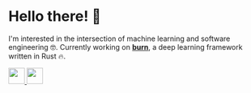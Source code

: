 # Hello there! 👋

I'm interested in the intersection of machine learning and software engineering 🤓.
Currently working on [**burn**](https://github.com/burn-rs/burn), a deep learning framework written in Rust 🔥.

<a href="https://twitter.com/nath_simard" target="_blank">
  <img src="https://api.iconify.design/mdi/twitter.svg?color=%23768390" width="32" height="32"/>
</a>
<a href="https://www.linkedin.com/in/nathaniel-simard-85a235113/" target="_blank">
  <img src="https://api.iconify.design/mdi/linkedin.svg?color=%23768390" width="32" height="32"/>
</a>
